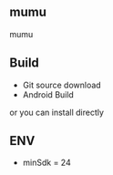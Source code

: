 ## mumu
mumu


## Build
- Git source download
- Android Build

or you can install directly 

## ENV
- minSdk = 24
